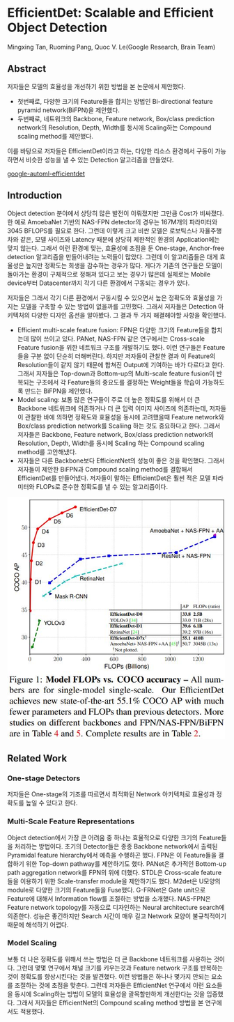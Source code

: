 # EfficientDet: Scalable and Efficient Object Detection

Mingxing Tan,  Ruoming Pang, Quoc V. Le(Google Research, Brain Team)



## Abstract

저자들은 모델의 효율성을 개선하기 위한 방법을 본 논문에서 제안했다. 

- 첫번째로, 다양한 크기의 Feature들을 합치는 방법인 Bi-directional feature pyramid network(BiFPN)을 제안했다. 
- 두번째로, 네트워크의 Backbone, Feature network, Box/class prediction network의 Resolution, Depth, Width를 동시에 Scaling하는 Compound scaling method를 제안했다. 

이를 바탕으로 저자들은 EfficientDet이라고 하는, 다양한 리소스 환경에서 구동이 가능하면서 비슷한 성능을 낼 수 있는 Detection 알고리즘을 만들었다. 

[google-automl-efficientdet](https://github.com/google/automl/tree/master/efficientdet)



## Introduction

Object detection 분야에서 상당히 많은 발전이 이뤄졌지만 그만큼 Cost가 비싸졌다. 한 예로 AmoebaNet 기반의 NAS-FPN detector의 경우는 167M개의 파라미터와 3045 BFLOPS를 필요로 한다. 그런데 이렇게 크고 비싼 모델은 로보틱스나 자율주행차와 같은, 모델 사이즈와 Latency 때문에 상당히 제한적인 환경의 Application에는 맞지 않는다. 그래서 이런 환경에 맞는, 효율성에 초점을 둔 One-stage, Anchor-free detection 알고리즘을 만들어내려는 노력들이 많았다. 그런데 이 알고리즘들은 대게 효율성은 높지만 정확도는 희생을 감수하는 경우가 많다. 게다가 기존의 연구들은 모델이 돌아가는 환경이 구체적으로 정해져 있다고 보는 경우가 많은데 실제로는 Mobile device부터 Datacenter까지 각기 다른 환경에서 구동되는 경우가 있다. 

저자들은 그래서 각기 다른 환경에서 구동시킬 수 있으면서 높은 정확도와 효율성을 가지는 모델을 구축할 수 있는 방법이 없을까를 고민했다. 그래서 저자들은 Detection 아키텍처의 다양한 디자인 옵션을 알아봤다. 그 결과 두 가지 해결해야할 사항을 확인했다. 

- Efficient multi-scale feature fusion: FPN은 다양한 크기의 Feature들을 합치는데 많이 쓰이고 있다. PANet, NAS-FPN 같은 연구에서는 Cross-scale Feature fusion을 위한 네트워크 구조를 개발하기도 했다. 이런 연구들은 Feature들을 구분 없이 단순히 더해버린다. 하지만 저자들이 관찰한 결과 이 Feature의 Resolution들이 같지 않기 때문에 합쳐진 Output에 기여하는 바가 다르다고 한다. 그래서 저자들은 Top-down과 Bottom-up의 Multi-scale feature fusion이 반복되는 구조에서 각 Feature들의 중요도를 결정하는 Weight들을 학습이 가능하도록 만드는 BiFPN을 제안했다. 
- Model scaling: 보통 많은 연구들이 주로 더 높은 정확도를 위해서 더 큰 Backbone 네트워크에 의존하거나 더 큰 입력 이미지 사이즈에 의존하는데, 저자들이 관찰한 바에 의하면 정확도와 효율성을 동시에 고려했을때 Feature network와 Box/class prediction network를 Scaliing 하는 것도 중요하다고 한다. 그래서 저자들은 Backbone, Feature network, Box/class prediction network의 Resolution, Depth, Width를 동시에 Scaling 하는 Compound scaling method를 고안해냈다. 
- 저자들은 다른 Backbone보다 EfficientNet의 성능이 좋은 것을 확인했다. 그래서 저자들이 제안한 BiFPN과 Compound scaling method를 결합해서 EfficientDet를 만들어냈다. 저자들이 말하는 EfficientDet은 훨씬 적은 모델 파라미터와 FLOPs로 준수한 정확도를 낼 수 있는 알고리즘이다. 

![](./Figure/EfficientDet_Scalable_and_Efficient_Object_Detection1.JPG)



## Related Work

### One-stage Detectors

저자들은 One-stage의 기조를 따르면서 최적화된 Network 아키텍처로 효율성과 정확도를 높일 수 있다고 한다. 



### Multi-Scale Feature Representations

Object detection에서 가장 큰 어려움 중 하나는 효율적으로 다양한 크기의 Feature들을 처리하는 방법이다. 초기의 Detector들은 종종 Backbone network에서 출력된 Pyramidal feature hierarchy에서 예측을 수행하곤 했다. FPN은 이 Feature들을 결합하기 위한 Top-down pathway를 제안하기도 했다. PANet은 추가적인 Bottom-up path aggregation network를 FPN의 위에 더했다.  STDL은 Cross-scale feature들을 이용하기 위한 Scale-transfer module을 제안하기도 했다. M2det은 U모양의 module로 다양한 크기의 Feature들을 Fuse했다. G-FRNet은 Gate unit으로 Feature에 대해서 Information flow를 조절하는 방법을 소개했다. NAS-FPN은 Feature network topology를 자동으로 디자인하는 Neural architecture search에 의존한다. 성능은 좋긴하지만 Search 시간이 매우 길고 Network 모양이 불규칙적이기 때문에 해석하기 어렵다. 



### Model Scaling

보통 더 나은 정확도를 위해서 쓰는 방법은 더 큰 Backbone 네트워크를 사용하는 것이다. 그런데 몇몇 연구에서 채널 크기를 키우는것과 Feature network 구조를 반복하는 것이 정확도를 향상시킨다는 것을  발견했다. 이런 방법들은 하나나 몇가지 안되는 요소를 조절하는 것에 초점을 맞춘다. 그런데 저자들은 EfficientNet 연구에서 이런 요소들을 동시에 Scaling하는 방법이 모델의 효율성을 괄목할만하게 개선한다는 것을 입증했다. 그래서 저자들은 EfficientNet의 Compound scaling method 방법을 본 연구에서도 적용했다. 